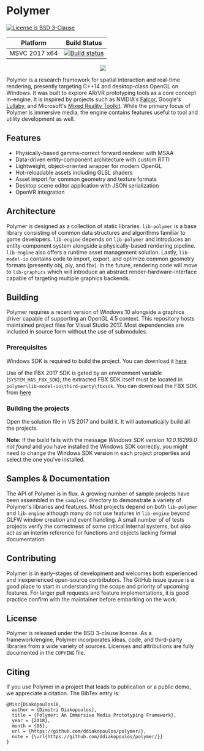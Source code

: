 # Polymer

[![License is BSD 3-Clause](https://img.shields.io/badge/license-BSD3-blue.svg?style=flat)](https://opensource.org/licenses/BSD-3-Clause)

Platform | Build Status |
-------- | ------------ |
MSVC 2017 x64 | [![Build status](https://ci.appveyor.com/api/projects/status/3hjvf03s8bwjciva?svg=true)](https://ci.appveyor.com/project/ddiakopoulos/polymer)

<p align="center">
  <img src="https://s3-us-west-1.amazonaws.com/polymer-engine/polymer-github-hero.png"/>
</p>

Polymer is a research framework for spatial interaction and real-time rendering, presently targeting C++14 and desktop-class OpenGL on Windows. It was built to explore AR/VR prototyping tools as a core concept in-engine. It is inspired by projects such as NVIDIA's [Falcor](https://github.com/NVIDIAGameWorks/Falcor), Google's [Lullaby](https://github.com/google/lullaby), and Microsoft's [Mixed Reality Toolkit](https://github.com/Microsoft/MixedRealityToolkit-Unity). While the primary focus of Polymer is immersive media, the engine contains features useful to tool and utility development as well. 


## Features

* Physically-based gamma-correct forward renderer with MSAA
* Data-driven entity-component architecture with custom RTTI
* Lightweight, object-oriented wrapper for modern OpenGL
* Hot-reloadable assets including GLSL shaders
* Asset import for common geometry and texture formats
* Desktop scene editor application with JSON serialization
* OpenVR integration

## Architecture

Polymer is designed as a collection of static libraries. `lib-polymer` is a base library consisting of common data structures and algorithms familiar to game developers. `lib-engine` depends on `lib-polymer` and introduces an entity-component system alongside a physically-based rendering pipeline. `lib-engine` also offers a runtime asset management solution. Lastly, `lib-model-io` contains code to import, export, and optimize common geometry formats (presently obj, ply, and fbx). In the future, rendering code will move to `lib-graphics` which will introduce an abstract render-hardware-interface capable of targeting multiple graphics backends. 

## Building

Polymer requires a recent version of Windows 10 alongside a graphics driver capable of supporting an OpenGL 4.5 context. This repository hosts maintained project files for Visual Studio 2017. Most dependencies are included in source form without the use of submodules. 

### Prerequisites

Windows SDK is required to build the project. You can download it [here](https://developer.microsoft.com/en-us/windows/downloads/windows-10-sdk)

Use of the FBX 2017 SDK is gated by an environment variable (`SYSTEM_HAS_FBX_SDK`); the extracted FBX SDK itself must be located in `polymer\lib-model-io\third-party\fbxsdk`. You can download the FBX SDK from [here](https://www.autodesk.com/developer-network/platform-technologies/fbx-sdk-2019-0)

### Building the projects

Open the solution file in VS 2017 and build it. It will automatically build all the projects.

**Note:** If the build fails with the message _Windows SDK version 10.0.16299.0 not found_ and you have installed the Windows SDK correctly, you might need to change the Windows SDK version in each project properties and select the one you've installed.

## Samples & Documentation

The API of Polymer is in flux. A growing number of sample projects have been assembled in the `samples/` directory to demonstrate a variety of Polymer's libraries and features. Most projects depend on both `lib-polymer` and `lib-engine` although many do not use features in `lib-engine` beyond GLFW window creation and event handling. A small number of of tests projects verify the correctness of some critical internal systems, but also act as an interim reference for functions and objects lacking formal documentation. 

## Contributing 

Polymer is in early-stages of development and welcomes both experienced and inexperienced open-source contributors. The GitHub issue queue is a good place to start in understanding the scope and priority of upcoming features. For larger pull requests and feature implementations, it is good practice confirm with the maintainer before embarking on the work. 

## License

Polymer is released under the BSD 3-clause license. As a framework/engine, Polymer incorporates ideas, code, and third-party libraries from a wide variety of sources. Licenses and attributions are fully documented in the `COPYING` file.

## Citing

If you use Polymer in a project that leads to publication or a public demo, we appreciate a citation. The BibTex entry is: 

```
@Misc{Diakopoulos18,
  author = {Dimitri Diakopoulos],
  title = {Polymer: An Immersive Media Prototyping Framework},
  year = {2018},
  month = {05},
  url = {https://github.com/ddiakopoulos/polymer/},
  note = {\url{https://github.com/ddiakopoulos/polymer/}}
}
```
